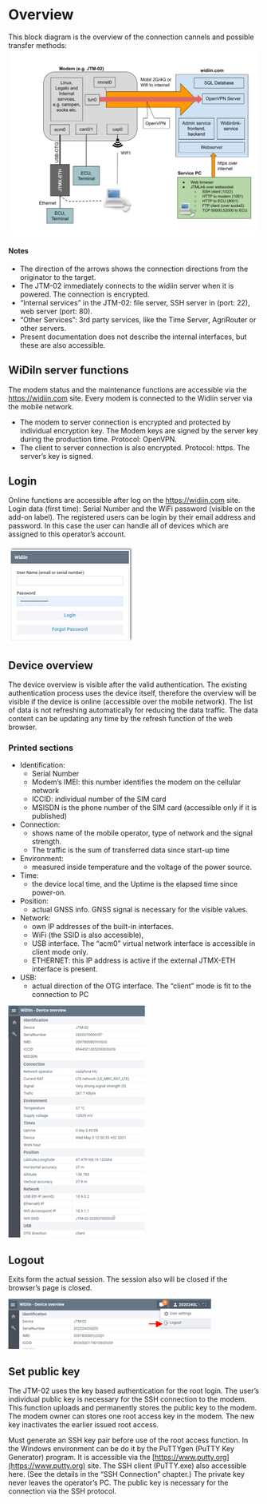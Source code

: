 # Overview
This block diagram is the overview of the connection cannels and possible transfer methods:
![widiin_overview](imgs/widiin_overview.svg)
#### Notes
*   The direction of the arrows shows the connection directions from the originator to the target. 
*   The JTM-02 immediately connects to the widiin server when it is powered. The connection is encrypted. 
*   “Internal services” in the JTM-02: file server, SSH server in (port: 22), web server (port: 80).
*   “Other Services”: 3rd party services, like the Time Server, AgriRouter or other servers.
*   Present documentation does not describe the internal interfaces, but these are also accessible.

## WiDiIn server functions
The modem status and the maintenance functions are accessible via the https://widiin.com site.
Every modem is connected to the Widiin server via the mobile network. 

*	The modem to server connection is encrypted and protected by individual encryption key. 
    The Modem keys are signed by the server key during the production time. Protocol: OpenVPN. 
*	The client to server connection is also encrypted. Protocol: https. The server’s key is signed. 


## Login
Online functions are accessible after log on the https://widiin.com site.
Login data (first time): Serial Number and the WiFi password (visible on the add-on label).
The registered users can be login by their email address and password. In this case the user can handle all of devices which are assigned to this operator’s account.

![login](imgs/login.png)

## Device overview
The device overview is visible after the valid authentication. The existing authentication process uses the device itself, therefore the overview will be visible if the device is online (accessible over the mobile network).
The list of data is not refreshing automatically for reducing the data traffic. The data content can be updating any time by the refresh function of the web browser. 

### Printed sections
- Identification:
    - Serial Number 
    - Modem’s IMEI: this number identifies the modem on the cellular network
    - ICCID: individual number of the SIM card
    - MSISDN is the phone number of the SIM card (accessible only if it is published)
- Connection: 
    - shows name of the mobile operator, type of network and the signal strength. 
    - The traffic is the sum of transferred data since start-up time
- Environment: 
    - measured inside temperature and the voltage of the power source.
- Time: 
    - the device local time, and the Uptime is the elapsed time since power-on. 
- Position: 
    - actual GNSS info. GNSS signal is necessary for the visible values.  
- Network: 
    - own IP addresses of the built-in interfaces. 
    - WiFi (the SSID is also accessible), 
    - USB interface. The “acm0” virtual network interface is accessible in client mode only. 
    - ETHERNET: this IP address is active if the external JTMX-ETH interface is present. 
- USB: 
    - actual direction of the OTG interface. The “client” mode is fit to the connection to PC

![device_overview](imgs/device_overview.png)

##	Logout
Exits form the actual session. The session also will be closed if the browser’s page is closed.

![logout](imgs/logout.png)

## Set public key
The JTM-02 uses the key based authentication for the root login. The user’s individual public key is necessary for the SSH connection to the modem. This function uploads and permanently stores the public key to the modem. The modem owner can stores one root access key in the modem. The new key inactivates the earlier issued root access. 

Must generate an SSH key pair before use of the root access function. In the Windows environment can be do it by the PuTTYgen (PuTTY Key Generator) program. 
It is accessible via the [https://www.putty.org](https://www.putty.org)  site. The SSH client (PuTTY.exe) also accessible here.
(See the details in the “SSH Connection” chapter.) The private key never leaves the operator’s PC. The public key is necessary for the connection via the SSH protocol. 


